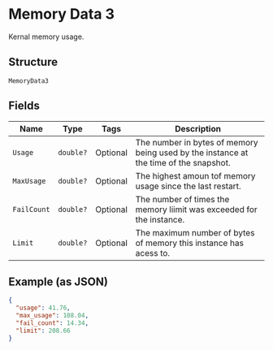 
# Memory Data 3

Kernal memory usage.

## Structure

`MemoryData3`

## Fields

| Name | Type | Tags | Description |
|  --- | --- | --- | --- |
| `Usage` | `double?` | Optional | The number in bytes of memory being used by the instance at the time of the snapshot. |
| `MaxUsage` | `double?` | Optional | The highest amoun tof memory usage since the last restart. |
| `FailCount` | `double?` | Optional | The number of times the memory liimit was exceeded for the instance. |
| `Limit` | `double?` | Optional | The maximum number of bytes of memory this instance has acess to. |

## Example (as JSON)

```json
{
  "usage": 41.76,
  "max_usage": 108.04,
  "fail_count": 14.34,
  "limit": 208.66
}
```

